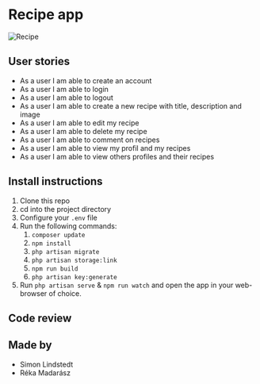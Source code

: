 # Recipe app

![Recipe](https://media.giphy.com/media/3ohze1W9gqYUDx7l2U/giphy.gif)

## User stories

-   As a user I am able to create an account
-   As a user I am able to login
-   As a user I am able to logout
-   As a user I am able to create a new recipe with title, description and image
-   As a user I am able to edit my recipe
-   As a user I am able to delete my recipe
-   As a user I am able to comment on recipes
-   As a user I am able to view my profil and my recipes
-   As a user I am able to view others profiles and their recipes

## Install instructions

1. Clone this repo
2. cd into the project directory
3. Configure your `.env` file
4. Run the following commands:
    1. `composer update`
    2. `npm install`
    3. `php artisan migrate`
    4. `php artisan storage:link`
    5. `npm run build`
    6. `php artisan key:generate`
5. Run `php artisan serve` & `npm run watch` and open the app in your web-browser of choice.

## Code review

## Made by

-   Simon Lindstedt
-   Réka Madarász
